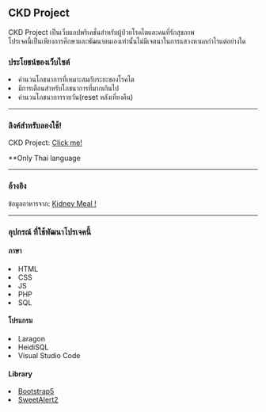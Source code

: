 <h2> CKD Project </h2>
<p>CKD Project เป็นเว็บแอปพริเคชั่นสำหรับผู้ป่วยโรคไตและคนที่รักสุขภาพ <br> โปรเจคนี้เป็นเพียงการศึกษาและพัฒนาตนเองเท่านั้นไม่มีเจตนาในการแสวงหาผลกำไรแต่อย่างใด </p>

<h3>ประโยชน์ของเว็บไซต์</h3>
<ui>
  <li>คำนวนโภชนาการที่เหมาะสมกับระยะของโรคไต</li>
  <li>มีการเตือนสำหรับโภชนาการที่มากเกินไป</li>
  <li>คำนวนโภชนาการรายวัน(reset หลังเที่ยงคืน)</li>
</ui>
<hr />

<h3>ลิงค์สำหรับลองใช้!</h3>
<p>
  CKD Project: <a href="http://141.11.159.221/" target="_blank"> Click me!</a>
</p>
<p>**Only Thai language</p>
<hr />

<h3>อ้างอิง</h3>
<p>
  ข้อมูลอาหารจาก: <a href="http://www.kidneymeal.com/" target="_blank"> Kidney Meal !</a>
</p>
<hr />

<h3>อุปกรณ์ ที่ใช้พัฒนาโปรเจคนี้</h3>
<h4>ภาษา</h4>
<ui>
  <li>HTML</li>
  <li>CSS</li>
  <li>JS</li>
  <li>PHP</li>
  <li>SQL</li>
</ui>

<h4>โปรแกรม</h4>
<ui>
  <li>Laragon</li>
  <li>HeidiSQL</li>
  <li>Visual Studio Code</li>
</ui>

<h4>Library</h4>
<ui>
  <li>
    <a href="https://getbootstrap.com/" target="_blank">Bootstrap5</a>
  </li>
  <li>
    <a href="https://sweetalert2.github.io/" target="_blank">SweetAlert2</a>
  </li>
</ui>
